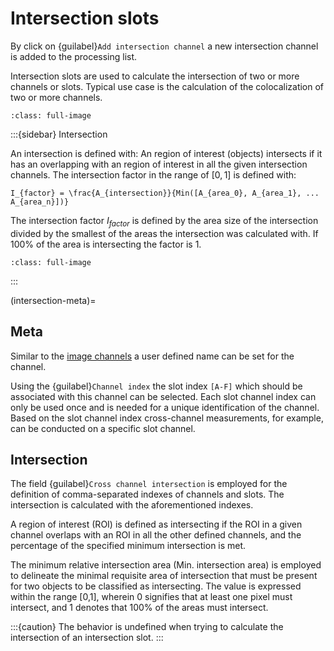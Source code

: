 # Intersection slots

By click on {guilabel}`Add intersection channel` a new intersection channel is added to the processing list.

Intersection slots are used to calculate the intersection of two or more channels or slots.
Typical use case is the calculation of the colocalization of two or more channels.

```{figure} images/screenshot_intersection.png
:class: full-image
```


:::{sidebar} Intersection

An intersection is defined with: An region of interest (objects) intersects if it has an overlapping with an region of interest in all the given intersection channels.
The intersection factor in the range of $[0,1]$ is defined with:

```{math}
I_{factor} = \frac{A_{intersection}}{Min([A_{area_0}, A_{area_1}, ... A_{area_n}])}
```

The intersection factor $I_{factor}$ is defined by the area size of the intersection divided by the smallest of the areas the intersection was calculated with.
If 100% of the area is intersecting the factor is 1.

```{figure} images/intersection.drawio.svg
:class: full-image
```

:::

(intersection-meta)=
## Meta

Similar to the [image channels](image-channels) a user defined name can be set for the channel.

Using the {guilabel}`Channel index` the slot index `[A-F]` which should be associated with this channel can be selected.
Each slot channel index can only be used once and is needed for a unique identification of the channel.
Based on the slot channel index cross-channel measurements, for example, can be conducted on a specific slot channel.


## Intersection

The field {guilabel}`Cross channel intersection` is employed for the definition of comma-separated indexes of channels and slots. 
The intersection is calculated with the aforementioned indexes.

A region of interest (ROI) is defined as intersecting if the ROI in a given channel overlaps with an ROI in all the other defined channels, and the percentage of the specified minimum intersection is met. 


The minimum relative intersection area (Min. intersection area) is employed to delineate the minimal requisite area of intersection that must be present for two objects to be classified as intersecting. 
The value is expressed within the range [0,1], wherein 0 signifies that at least one pixel must intersect, and 1 denotes that 100% of the areas must intersect.


:::{caution}
The behavior is undefined when trying to calculate the intersection of an intersection slot.
:::